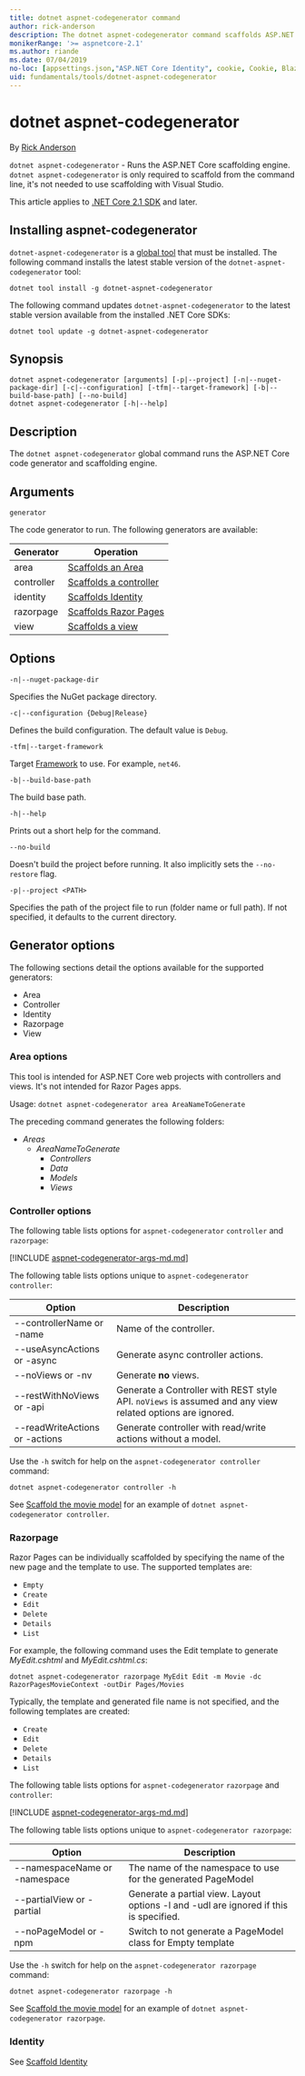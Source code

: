 ```yaml
---
title: dotnet aspnet-codegenerator command
author: rick-anderson
description: The dotnet aspnet-codegenerator command scaffolds ASP.NET Core projects.
monikerRange: '>= aspnetcore-2.1'
ms.author: riande
ms.date: 07/04/2019
no-loc: [appsettings.json,"ASP.NET Core Identity", cookie, Cookie, Blazor, "Blazor Server", "Blazor WebAssembly", "Identity", "Let's Encrypt", Razor, SignalR]
uid: fundamentals/tools/dotnet-aspnet-codegenerator
---
```


# dotnet aspnet-codegenerator

By [Rick Anderson](https://twitter.com/RickAndMSFT)

`dotnet aspnet-codegenerator` - Runs the ASP.NET Core scaffolding engine. `dotnet aspnet-codegenerator` is only required to scaffold from the command line, it's not needed to use scaffolding with Visual Studio.

This article applies to [.NET Core 2.1 SDK](https://dotnet.microsoft.com/download/dotnet-core/2.1) and later.

## Installing aspnet-codegenerator

`dotnet-aspnet-codegenerator` is a [global tool](/dotnet/core/tools/global-tools) that must be installed. The following command installs the latest stable version of the `dotnet-aspnet-codegenerator` tool:

```dotnetcli
dotnet tool install -g dotnet-aspnet-codegenerator
```

The following command updates `dotnet-aspnet-codegenerator` to the latest stable version available from the installed .NET Core SDKs:

```dotnetcli
dotnet tool update -g dotnet-aspnet-codegenerator
```

## Synopsis

```
dotnet aspnet-codegenerator [arguments] [-p|--project] [-n|--nuget-package-dir] [-c|--configuration] [-tfm|--target-framework] [-b|--build-base-path] [--no-build] 
dotnet aspnet-codegenerator [-h|--help]
```

## Description

The `dotnet aspnet-codegenerator` global command runs the ASP.NET Core code generator and scaffolding engine.

## Arguments

`generator`

The code generator to run. The following generators are available:

| Generator  | Operation                                                            |
| ---------- | -------------------------------------------------------------------- |
| area       | [Scaffolds an Area](xref:mvc/controllers/areas)                      |
| controller | [Scaffolds a controller](xref:tutorials/first-mvc-app/adding-model)  |
| identity   | [Scaffolds Identity](xref:security/authentication/scaffold-identity) |
| razorpage  | [Scaffolds Razor Pages](xref:tutorials/razor-pages/model)            |
| view       | [Scaffolds a view](xref:mvc/views/overview)                          |

## Options

`-n|--nuget-package-dir`

Specifies the NuGet package directory.

`-c|--configuration {Debug|Release}`

Defines the build configuration. The default value is `Debug`.

`-tfm|--target-framework`

Target [Framework](/dotnet/standard/frameworks) to use. For example, `net46`.

`-b|--build-base-path`

The build base path.

`-h|--help`

Prints out a short help for the command.

`--no-build`

Doesn't build the project before running. It also implicitly sets the `--no-restore` flag.

`-p|--project <PATH>`

Specifies the path of the project file to run (folder name or full path). If not specified, it defaults to the current directory.

## Generator options

The following sections detail the options available for the supported generators:

* Area
* Controller
* Identity  
* Razorpage
* View

<a name="area"></a>

### Area options

This tool is intended for ASP.NET Core web projects with controllers and views. It's not intended for Razor Pages apps.

Usage: `dotnet aspnet-codegenerator area AreaNameToGenerate`

The preceding command generates the following folders:

* *Areas*
  * *AreaNameToGenerate*
    * *Controllers*
    * *Data*
    * *Models*
    * *Views*

<a name="ctl"></a>

### Controller options

The following table lists options for  `aspnet-codegenerator` `controller` and `razorpage`:

[!INCLUDE [aspnet-codegenerator-args-md.md](~/includes/aspnet-codegenerator-args-md.md)]

The following table lists options unique to  `aspnet-codegenerator controller`:

| Option                         | Description                                                                                               |
| ------------------------------ | --------------------------------------------------------------------------------------------------------- |
| --controllerName or -name      | Name of the controller.                                                                                   |
| --useAsyncActions or -async    | Generate async controller actions.                                                                        |
| --noViews or -nv               | Generate **no** views.                                                                                    |
| --restWithNoViews or -api      | Generate a Controller with REST style API. `noViews` is assumed and any view related options are ignored. |
| --readWriteActions or -actions | Generate controller with read/write actions without a model.                                              |

Use the `-h` switch for help on the `aspnet-codegenerator controller` command:

```dotnetcli
dotnet aspnet-codegenerator controller -h
```

See [Scaffold the movie model](xref:tutorials/first-mvc-app/adding-model) for an example of `dotnet aspnet-codegenerator controller`.

### Razorpage

<a name="rp"></a>

Razor Pages can be individually scaffolded by specifying the name of the new page and the template to use. The supported templates are:

* `Empty`
* `Create`
* `Edit`
* `Delete`
* `Details`
* `List`

For example, the following command uses the Edit template to generate *MyEdit.cshtml* and *MyEdit.cshtml.cs*:

```dotnetcli
dotnet aspnet-codegenerator razorpage MyEdit Edit -m Movie -dc RazorPagesMovieContext -outDir Pages/Movies
```

Typically, the template and generated file name is not specified, and the following templates are created:

* `Create`
* `Edit`
* `Delete`
* `Details`
* `List`

The following table lists options for  `aspnet-codegenerator` `razorpage` and `controller`:

[!INCLUDE [aspnet-codegenerator-args-md.md](~/includes/aspnet-codegenerator-args-md.md)]

The following table lists options unique to  `aspnet-codegenerator razorpage`:

| Option                        | Description                                                                           |
| ----------------------------- | ------------------------------------------------------------------------------------- |
| --namespaceName or -namespace | The name of the namespace to use for the generated PageModel                          |
| --partialView or -partial     | Generate a partial view. Layout options -l and -udl are ignored if this is specified. |
| --noPageModel or -npm         | Switch to not generate a PageModel class for Empty template                           |

Use the `-h` switch for help on the `aspnet-codegenerator razorpage` command:

```dotnetcli
dotnet aspnet-codegenerator razorpage -h
```

See [Scaffold the movie model](xref:tutorials/razor-pages/model) for an example of `dotnet aspnet-codegenerator razorpage`.

### Identity

See [Scaffold Identity](xref:security/authentication/scaffold-identity)
